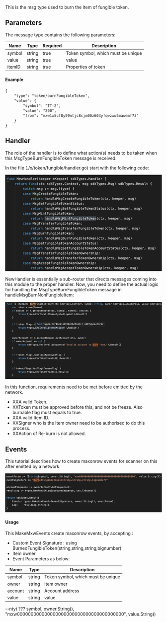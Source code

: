 This is the msg type used to burn the item of fungible token.


## Parameters

The message type contains the following parameters:

| Name | Type | Required | Description                 |
| ---- | ---- | -------- | --------------------------- |
| symbol | string | true   | Token symbol, which must be unique| | 
| value | string | true   | value| | 
| itemID | string | true   | Properties of token| | 


#### Example

```
{
    "type": "token/burnFungibleToken",
    "value": {
        "symbol": "TT-2",
        "value": "200",
        "from": "mxw1x5cf8y99ntjc8cjm00z603yfqwzxw2mawemf73"
    }
}

```

## Handler

The role of the handler is to define what action(s) needs to be taken when this MsgTypeBurnFungibleToken message is received.

In the file (./x/token/fungible/handler.go) start with the following code:

![Image-1](../pic/AcceptFungibleTokenOwnership_01.png)


NewHandler is essentially a sub-router that directs messages coming into this module to the proper handler.
Now, you need to define the actual logic for handling the MsgTypeBurnFungibleToken message in handleMsgBurnNonFungibleItem:

![Image-2](../pic/BurnFungibleToken_02.png)


In this function, requirements need to be met before emitted by the network.  

* XXA valid Token.
* XXToken must be approved before this, and not be freeze. Also burnable flag must equals to true.
* XXA valid Item ID.
* XXSigner who is the Item owner need to be authorised to do this process.
* XXAction of Re-burn is not allowed.


## Events
This tutorial describes how to create maxonrow events for scanner on this after emitted by a network.

![Image-1](../pic/BurnFungibleToken_03.png)  


#### Usage
This MakeMxwEvents create maxonrow events, by accepting :

* Custom Event Signature : using BurnedFungibleToken(string,string,string,bignumber)
* Item owner
* Event Parameters as below: 

| Name | Type | Description                 |
| ---- | ---- | --------------------------- |
| symbol | string | Token symbol, which must be unique| | 
| owner | string | Item owner| | 
| account | string | Account address| | 
| value | string | value| | 

--ntyt ???
symbol, owner.String(), "mxw000000000000000000000000000000000000000", value.String()

